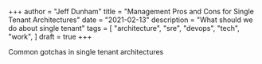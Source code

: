 +++
author = "Jeff Dunham"
title = "Management Pros and Cons for Single Tenant Architectures"
date = "2021-02-13"
description = "What should we do about single tenant"
tags = [
    "architecture",
    "sre",
    "devops",
    "tech",
    "work",
]
draft = true
+++

Common gotchas in single tenant architectures
